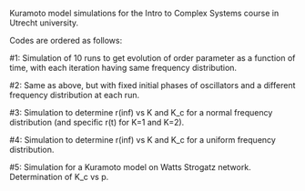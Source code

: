 Kuramoto model simulations for the Intro to Complex Systems course in Utrecht university.

Codes are ordered as follows: 

#1: Simulation of 10 runs to get evolution of order parameter as a function of time, with each iteration having same frequency distribution.

#2: Same as above, but with fixed initial phases of oscillators and a different frequency distribution at each run.

#3: Simulation to determine r(inf) vs K and K_c for a normal frequency distribution (and specific r(t) for K=1 and K=2).

#4: Simulation to determine r(inf) vs K and K_c for a uniform frequency distribution.

#5: Simulation for a Kuramoto model on Watts Strogatz network. Determination of K_c vs p.

